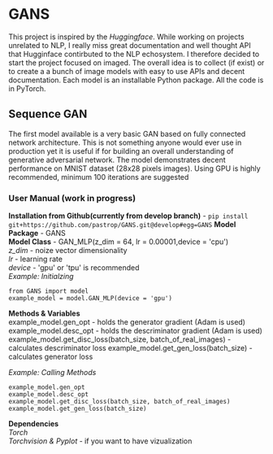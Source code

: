 # GANS
This project is inspired by the *Huggingface*. While working on projects unrelated to NLP, I really miss great documentation and well thought API that Hugginface contirbuted to the NLP echosystem. I therefore decided to start the project focused on imaged. The overall idea is to collect (if exist) or to create a a bunch of image models with easy to use APIs and decent documentation.  Each model is an installable Python package.  All the code is in PyTorch.  
## Sequence GAN
The first model available is a very basic GAN  based on fully connected network architecture.  This is not something anyone would ever use in production yet it is useful if for building an overall understanding of generative adversarial network.  The model demonstrates decent performance on MNIST dataset (28x28 pixels images). Using GPU is highly recommended, minimum 100 iterations are suggested
### User Manual (work in progress)
**Installation from Github(currently from develop branch)** - ```pip install git+https://github.com/pastrop/GANS.git@develop#egg=GANS```
**Model Package** - GANS</br>
**Model Class**  - GAN_MLP(z_dim = 64, lr = 0.00001,device = 'cpu')</br> 
*z_dim* - noize vector dimensionality</br>
*lr* - learning rate</br>
*device* - 'gpu' or 'tpu' is recommended</br>
*Example: Initialzing*</br> 
```
from GANS import model
example_model = model.GAN_MLP(device = 'gpu')
```
**Methods & Variables**</br> 
example_model.gen_opt - holds the generator gradient (Adam is used)</br>
example_model.desc_opt - holds the descriminator gradient (Adam is used)</br>
example_model.get_disc_loss(batch_size, batch_of_real_images) - calculates descriminator loss
example_model.get_gen_loss(batch_size) - calculates generator loss

*Example: Calling Methods*</br> 
```
example_model.gen_opt
example_model.desc_opt
example_model.get_disc_loss(batch_size, batch_of_real_images) 
example_model.get_gen_loss(batch_size)
```


**Dependencies**</br>
*Torch*</br>
*Torchvision & Pyplot* - if you want to have vizualization</br>

   
